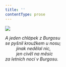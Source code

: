 ```yaml
---
title: ''
contentType: prose
---
```


<section>

![](../Images/060.jpg)

_A jeden chlápek z Burgosu  
se pyšnil kroužkem u nosu;  
         jinak nedělal nic,  
         jen civěl na měsíc  
za letních nocí v Burgosu._

</section>
